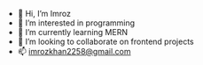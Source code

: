 - 👋 Hi, I’m Imroz
- 👀 I’m interested in programming
- 🌱 I’m currently learning MERN
- 💞️ I’m looking to collaborate on frontend projects
- 📫 imrozkhan2258@gmail.com

<!---
imrozkhan205/imrozkhan205 is a ✨ special ✨ repository because its `README.md` (this file) appears on your GitHub profile.
You can click the Preview link to take a look at your changes.
--->
